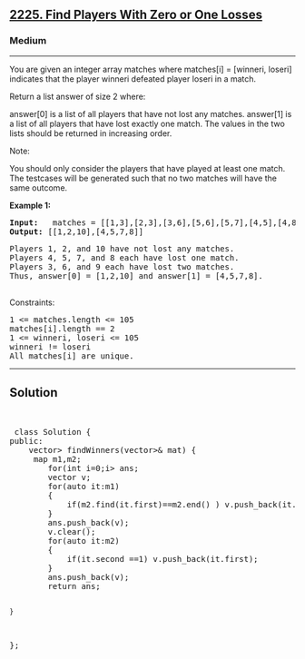 
<h2><a href="https://leetcode.com/problems/find-players-with-zero-or-one-losses/description/">2225. Find Players With Zero or One Losses</a></h2>
<h3>Medium</h3>
<hr>
<div><p>
You are given an integer array matches where matches[i] = [winneri, loseri] indicates that the player winneri defeated player loseri in a match.

Return a list answer of size 2 where:

answer[0] is a list of all players that have not lost any matches.
answer[1] is a list of all players that have lost exactly one match.
The values in the two lists should be returned in increasing order.

Note:

You should only consider the players that have played at least one match.
The testcases will be generated such that no two matches will have the same outcome.
</p>


<p><strong>Example 1:</strong></p>
<pre><strong>Input:</strong>   matches = [[1,3],[2,3],[3,6],[5,6],[5,7],[4,5],[4,8],[4,9],[10,4],[10,9]]
<strong>Output:</strong> [[1,2,10],[4,5,7,8]]
</pre>
<pre>
Players 1, 2, and 10 have not lost any matches.
Players 4, 5, 7, and 8 each have lost one match.
Players 3, 6, and 9 each have lost two matches.
Thus, answer[0] = [1,2,10] and answer[1] = [4,5,7,8].
  </pre>
  


Constraints:
<pre>
1 <= matches.length <= 105
matches[i].length == 2
1 <= winneri, loseri <= 105
winneri != loseri
All matches[i] are unique.
</pre>
<hr>
 <h2><strong><b>Solution</b></strong></h2>
 <br>
 <pre>
 class Solution {
public:
    vector<vector<int>> findWinners(vector<vector<int>>& mat) {
     map<int,int> m1,m2;
        for(int i=0;i<mat.size();i++)
        {
            m1[mat[i][0]]++;
            m2[mat[i][1]]++;
        }
        vector<vector<int>> ans;
        vector<int> v;
        for(auto it:m1)
        {
            if(m2.find(it.first)==m2.end() ) v.push_back(it.first);
        }
        ans.push_back(v);
        v.clear();
        for(auto it:m2)
        {
            if(it.second ==1) v.push_back(it.first);
        }
        ans.push_back(v);
        return ans;
        
    }
};
 </pre>

